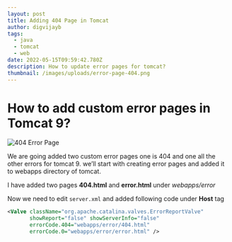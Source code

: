 ```yaml
---
layout: post
title: Adding 404 Page in Tomcat
author: digvijayb
tags:
  - java
  - tomcat
  - web
date: 2022-05-15T09:59:42.780Z
description: How to update error pages for tomcat?
thumbnail: /images/uploads/error-page-404.png
---
```

# **How to add custom error pages in Tomcat 9?**

![404 Error Page](/images/uploads/error-page-404.png "tomcat custom 404 page")

We are going added two custom error pages one is 404 and one all the other errors for tomcat 9. we’ll start with creating error pages and added it to webapps directory of tomcat.

<!--more-->

I have added two pages **404.html** and **error.html** under *webapps/error*

Now we need to edit `server.xml` and added following code under **Host** tag

```xml
<Valve className="org.apache.catalina.valves.ErrorReportValve" 
       showReport="false" showServerInfo="false" 
       errorCode.404="webapps/error/404.html" 
       errorCode.0="webapps/error/error.html" />
```